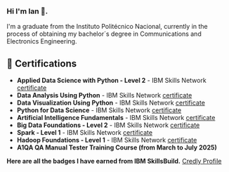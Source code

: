 ### Hi I'm Ian 👋. 
I'm a graduate from the Instituto Politécnico Nacional, currently in the process of obtaining my bachelor´s degree in Communications and Electronics Engineering.
<!--
**P-Illescas-I-L/P-Illescas-I-L** is a ✨ _special_ ✨ repository because its `README.md` (this file) appears on your GitHub profile.

Here are some ideas to get you started:

- 🔭 I’m currently working on ...
- 🌱 I’m currently learning ...
- 👯 I’m looking to collaborate on ...
- 🤔 I’m looking for help with ...
- 💬 Ask me about ...
- 📫 How to reach me: ...
- 😄 Pronouns: ...
- ⚡ Fun fact: ...
-->
## 📝 Certifications

- **Applied Data Science with Python - Level 2** - IBM Skills Network [certificate](https://www.credly.com/badges/f3a87756-f2f1-43b2-8e05-fcf9b84a25de/public_url)
- **Data Analysis Using Python** - IBM Skills Network [certificate](https://www.credly.com/badges/478d2bd6-27d7-4195-ae8d-742e55df368f/public_url)
- **Data Visualization Using Python** - IBM Skills Network [certificate](https://www.credly.com/earner/earned/badge/ae51b631-8f71-43a0-9b01-4dc04e613ac0)
- **Python for Data Science** - IBM Skills Network [certificate](https://www.credly.com/earner/earned/badge/dad0863b-d21f-4982-94d2-5594bdb79e17)
- **Artificial Intelligence Fundamentals** - IBM Skills Network [certificate](https://www.credly.com/earner/earned/badge/6537a86e-0171-47c9-b307-8e74e2ac5804)
- **Big Data Foundations - Level 2** - IBM Skills Network [certificate](https://www.credly.com/badges/361e8828-d727-4cb0-941c-8f8f0c3e4b91/public_url)
- **Spark - Level 1** - IBM Skills Network [certificate](https://www.credly.com/badges/dd9748c8-c6ce-462e-a99b-16ac8390289e/public_url)
- **Hadoop Foundations - Level 1**  - IBM Skills Network [certificate](https://www.credly.com/badges/ad8fe5ff-4323-4cf6-aee3-d8d05f0269cf/public_url)
- **A1QA QA Manual Tester Training Course (from March to July 2025)**

**Here are all the badges I have earned from IBM SkillsBuild.** [Credly Profile](https://www.credly.com/users/ian-luis-perez-illescas)


